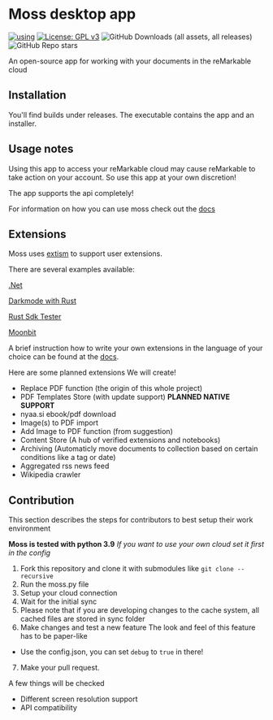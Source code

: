 # Moss desktop app

[![using](https://img.shields.io/badge/using-Extism-4c30fc.svg?subject=using&status=Extism&color=4c30fc)](https://extism.org)
[![License: GPL v3](https://img.shields.io/badge/License-GPLv3-blue.svg)](https://www.gnu.org/licenses/gpl-3.0)
![GitHub Downloads (all assets, all releases)](https://img.shields.io/github/downloads/RedTTGMoss/moss-desktop/total)
![GitHub Repo stars](https://img.shields.io/github/stars/RedTTGMoss/moss-desktop)

An open-source app for working with your documents in the reMarkable cloud

## Installation

You'll find builds under releases. The executable contains the app and an installer.

## Usage notes
Using this app to access your reMarkable cloud may cause reMarkable to take action on your account. So use this app at your own discretion! 

The app supports the api completely!

For information on how you can use moss check out the [docs](https://redttg.gitbook.io/moss/)

## Extensions

Moss uses [extism](https://extism.org/) to support user extensions. 

There are several examples available:

[.Net](https://github.com/RedTTGMoss/Moss.NET.SDK)

[Darkmode with Rust](https://github.com/RedTTGMoss/extension_dark_mode)

[Rust Sdk Tester](https://github.com/RedTTGMoss/rust_sdk_tester)

[Moonbit](https://github.com/furesoft/moos-sdk-tester)

A brief instruction how to write your own extensions in the language of your choice can be found at the [docs](https://redttg.gitbook.io/moss/extensions/getting-started).

Here are some planned extensions We will create!

- Replace PDF function (the origin of this whole project)
- PDF Templates Store (with update support) **PLANNED NATIVE SUPPORT**
- nyaa.si ebook/pdf download
- Image(s) to PDF import
- Add Image to PDF function (from suggestion)
- Content Store (A hub of verified extensions and notebooks)
- Archiving (Automaticly move documents to collection based on certain conditions like a tag or date)
- Aggregated rss news feed
- Wikipedia crawler

## Contribution
This section describes the steps for contributors to best setup their work environment

**Moss is tested with python 3.9**
*If you want to use your own cloud set it first in the config*

1. Fork this repository and clone it with submodules like `git clone --recursive `
2. Run the moss.py file
3. Setup your cloud connection
4. Wait for the initial sync
5. Please note that if you are developing changes to the cache system, all cached files are stored in sync folder
6. Make changes and test a new feature
The look and feel of this feature has to be paper-like
- Use the config.json, you can set `debug` to `true` in there! 
7. Make your pull request.

A few things will be checked
- Different screen resolution support
- API compatibility
